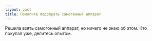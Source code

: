 ```yaml
---
layout: post 
title: Помогите подобрать самогонный аппарат 
--- 
```

Решила взять самогонный аппарат, но ничего не знаю об этом. Кто покупал уже, делитесь опытом.